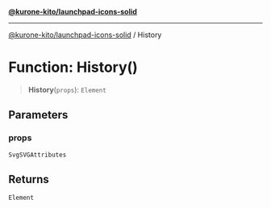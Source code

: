 [**@kurone-kito/launchpad-icons-solid**](../README.md)

***

[@kurone-kito/launchpad-icons-solid](../globals.md) / History

# Function: History()

> **History**(`props`): `Element`

## Parameters

### props

`SvgSVGAttributes`

## Returns

`Element`
